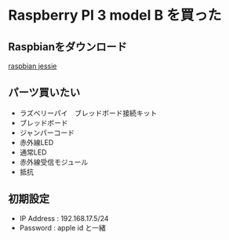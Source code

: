 # Raspberry PI 3 model B を買った

## Raspbianをダウンロード

[raspbian jessie](http://ftp.jaist.ac.jp/pub/raspberrypi/raspbian/images/raspbian-2017-01-10/)

## パーツ買いたい

* ラズベリーパイ　ブレッドボード接続キット
* ブレッドボード
* ジャンパーコード
* 赤外線LED
* 通常LED
* 赤外線受信モジュール
* 抵抗

## 初期設定

* IP Address : 192.168.17.5/24
* Password : apple id と一緒

